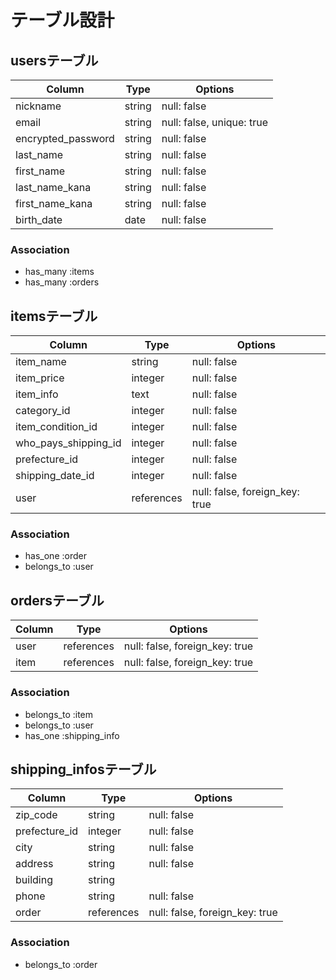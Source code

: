 # テーブル設計

## usersテーブル
| Column             | Type    | Options                   |
| ------------------ | ------- | ------------------------- |
| nickname           | string  | null: false               |
| email              | string  | null: false, unique: true |
| encrypted_password | string  | null: false               |
| last_name          | string  | null: false               |
| first_name         | string  | null: false               |
| last_name_kana     | string  | null: false               |
| first_name_kana    | string  | null: false               |
| birth_date         | date    | null: false               |

### Association

- has_many :items
- has_many :orders

## itemsテーブル
| Column               | Type        | Options                        |
| -------------------- | ----------- | ------------------------------ |
| item_name            | string      | null: false                    |
| item_price           | integer     | null: false                    |
| item_info            | text        | null: false                    |
| category_id          | integer     | null: false                    |
| item_condition_id    | integer     | null: false                    |
| who_pays_shipping_id | integer     | null: false                    |
| prefecture_id        | integer     | null: false                    |
| shipping_date_id     | integer     | null: false                    |
| user                 | references  | null: false, foreign_key: true |

### Association
- has_one :order
- belongs_to :user

## ordersテーブル
| Column         | Type        | Options                        |
| -------------- | ----------- | ------------------------------ |
| user           | references  | null: false, foreign_key: true |
| item           | references  | null: false, foreign_key: true |

### Association
- belongs_to :item
- belongs_to :user
- has_one :shipping_info


## shipping_infosテーブル
| Column         | Type        | Options                        |
| -------------- | ----------- | ------------------------------ |
| zip_code       | string      | null: false                    |
| prefecture_id  | integer     | null: false                    |
| city           | string      | null: false                    |
| address        | string      | null: false                    |
| building       | string      |                                |
| phone          | string      | null: false                    |
| order          | references  | null: false, foreign_key: true |


### Association
- belongs_to :order
